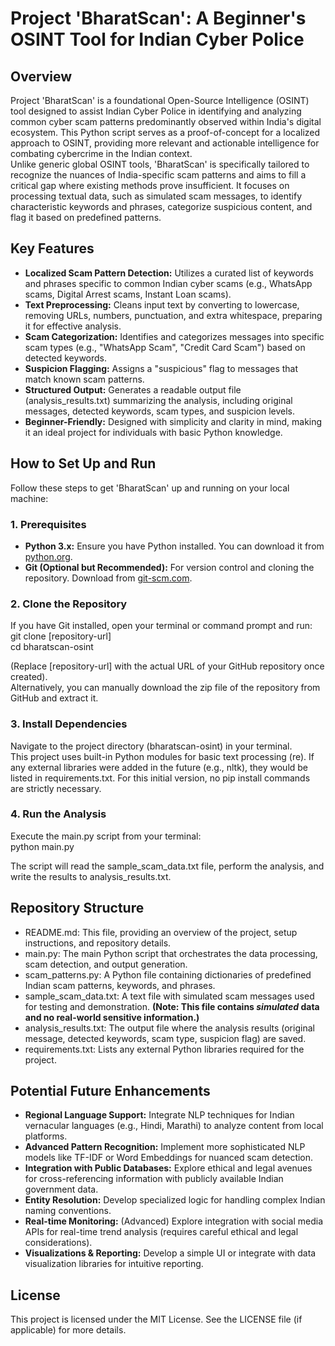 # **Project 'BharatScan': A Beginner's OSINT Tool for Indian Cyber Police**

## **Overview**

Project 'BharatScan' is a foundational Open-Source Intelligence (OSINT) tool designed to assist Indian Cyber Police in identifying and analyzing common cyber scam patterns predominantly observed within India's digital ecosystem. This Python script serves as a proof-of-concept for a localized approach to OSINT, providing more relevant and actionable intelligence for combating cybercrime in the Indian context.  
Unlike generic global OSINT tools, 'BharatScan' is specifically tailored to recognize the nuances of India-specific scam patterns and aims to fill a critical gap where existing methods prove insufficient. It focuses on processing textual data, such as simulated scam messages, to identify characteristic keywords and phrases, categorize suspicious content, and flag it based on predefined patterns.

## **Key Features**

* **Localized Scam Pattern Detection:** Utilizes a curated list of keywords and phrases specific to common Indian cyber scams (e.g., WhatsApp scams, Digital Arrest scams, Instant Loan scams).  
* **Text Preprocessing:** Cleans input text by converting to lowercase, removing URLs, numbers, punctuation, and extra whitespace, preparing it for effective analysis.  
* **Scam Categorization:** Identifies and categorizes messages into specific scam types (e.g., "WhatsApp Scam", "Credit Card Scam") based on detected keywords.  
* **Suspicion Flagging:** Assigns a "suspicious" flag to messages that match known scam patterns.  
* **Structured Output:** Generates a readable output file (analysis\_results.txt) summarizing the analysis, including original messages, detected keywords, scam types, and suspicion levels.  
* **Beginner-Friendly:** Designed with simplicity and clarity in mind, making it an ideal project for individuals with basic Python knowledge.

## **How to Set Up and Run**

Follow these steps to get 'BharatScan' up and running on your local machine:

### **1\. Prerequisites**

* **Python 3.x:** Ensure you have Python installed. You can download it from [python.org](https://www.python.org/downloads/).  
* **Git (Optional but Recommended):** For version control and cloning the repository. Download from [git-scm.com](https://git-scm.com/downloads).

### **2\. Clone the Repository**

If you have Git installed, open your terminal or command prompt and run:  
git clone \[repository-url\]  
cd bharatscan-osint

(Replace \[repository-url\] with the actual URL of your GitHub repository once created).  
Alternatively, you can manually download the zip file of the repository from GitHub and extract it.

### **3\. Install Dependencies**

Navigate to the project directory (bharatscan-osint) in your terminal.  
This project uses built-in Python modules for basic text processing (re). If any external libraries were added in the future (e.g., nltk), they would be listed in requirements.txt. For this initial version, no pip install commands are strictly necessary.

### **4\. Run the Analysis**

Execute the main.py script from your terminal:  
python main.py

The script will read the sample\_scam\_data.txt file, perform the analysis, and write the results to analysis\_results.txt.

## **Repository Structure**

* README.md: This file, providing an overview of the project, setup instructions, and repository details.  
* main.py: The main Python script that orchestrates the data processing, scam detection, and output generation.  
* scam\_patterns.py: A Python file containing dictionaries of predefined Indian scam patterns, keywords, and phrases.  
* sample\_scam\_data.txt: A text file with simulated scam messages used for testing and demonstration. **(Note: This file contains *simulated* data and no real-world sensitive information.)**  
* analysis\_results.txt: The output file where the analysis results (original message, detected keywords, scam type, suspicion flag) are saved.  
* requirements.txt: Lists any external Python libraries required for the project.

## **Potential Future Enhancements**

* **Regional Language Support:** Integrate NLP techniques for Indian vernacular languages (e.g., Hindi, Marathi) to analyze content from local platforms.  
* **Advanced Pattern Recognition:** Implement more sophisticated NLP models like TF-IDF or Word Embeddings for nuanced scam detection.  
* **Integration with Public Databases:** Explore ethical and legal avenues for cross-referencing information with publicly available Indian government data.  
* **Entity Resolution:** Develop specialized logic for handling complex Indian naming conventions.  
* **Real-time Monitoring:** (Advanced) Explore integration with social media APIs for real-time trend analysis (requires careful ethical and legal considerations).  
* **Visualizations & Reporting:** Develop a simple UI or integrate with data visualization libraries for intuitive reporting.

## **License**

This project is licensed under the MIT License. See the LICENSE file (if applicable) for more details.